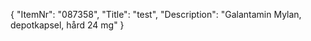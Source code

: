 {
  "ItemNr": "087358",
  "Title": "test",
  "Description": "Galantamin Mylan, depotkapsel, hård 24 mg"
}